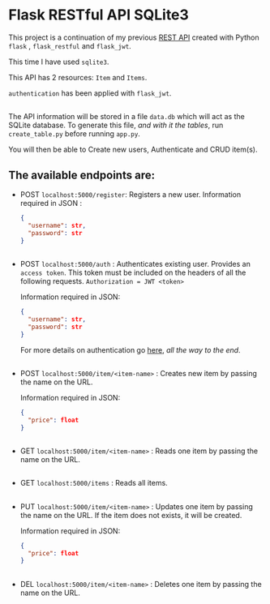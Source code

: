 # Flask RESTful API SQLite3

This project is a continuation of my previous [REST API](https://github.com/NeryCaballero/REST-API-flask-RESTful) created with Python `flask` , `flask_restful` and `flask_jwt`.

This time I have used `sqlite3`.

This API has 2 resources: ```Item``` and ```Items```. 

`authentication` has been applied with `flask_jwt`.

## 

The API information will be stored in a file `data.db` which will act as the SQLite database.
To generate this file, *and with it the tables*, run `create_table.py` before running `app.py`.

You will then be able to Create new users, Authenticate and CRUD item(s).

## 

## The available endpoints are:

- POST `localhost:5000/register`: Registers a new user. 
  Information required in JSON :

  ```json
  { 
    "username": str, 
    "password": str 
  }
  ```

## 
  
- POST `localhost:5000/auth` : Authenticates existing user. Provides an `access token`. 
  This token must be included on the headers of all the following requests. `Authorization = JWT <token>`
  
  Information required in JSON:
  
  ```json
  { 
    "username": str, 
    "password": str 
  }
  ```
  
  For more details on authentication go [here](https://github.com/NeryCaballero/REST-API-flask-RESTful/blob/main/flask_jwt.md), *all the way to the end*.

## 

- POST `localhost:5000/item/<item-name>` : Creates new item by passing the name on the URL.
  
  Information required in JSON: 

  ```json
  { 
    "price": float 
  }
  ```  

## 

- GET `localhost:5000/item/<item-name>` : Reads one item by passing the name on the URL.

## 

- GET `localhost:5000/items`  : Reads all items.

## 

- PUT `localhost:5000/item/<item-name>` : Updates one item by passing the name on the URL. If the item does not exists, it will be created. 
  
  Information required in JSON:
  
  ```json
  { 
    "price": float 
  }
  ```

## 

- DEL `localhost:5000/item/<item-name>` : Deletes one item by passing the name on the URL. 


